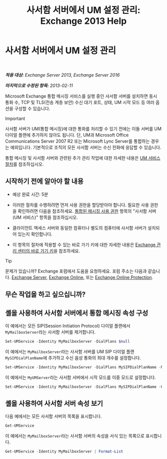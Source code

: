 ﻿---
title: '사서함 서버에서 UM 설정 관리: Exchange 2013 Help'
TOCTitle: 사서함 서버에서 UM 설정 관리
ms:assetid: 6df4853d-21d2-473f-b0ca-ebc996d8794a
ms:mtpsurl: https://technet.microsoft.com/ko-kr/library/Aa998815(v=EXCHG.150)
ms:contentKeyID: 50556013
ms.date: 05/22/2018
mtps_version: v=EXCHG.150
f1_keywords:
- Microsoft.Exchange.Management.SnapIn.Esm.Servers.UnifiedMessaging.UMServerPropertiesPropertyPage
ms.translationtype: MT
---

# 사서함 서버에서 UM 설정 관리

 

_**적용 대상:** Exchange Server 2013, Exchange Server 2016_

_**마지막으로 수정된 항목:** 2013-02-11_

Microsoft Exchange 통합 메시징 서비스를 실행 중인 사서함 서버를 설치하면 동시 통화 수, TCP 및 TLS(전송 계층 보안) 수신 대기 포트, 상태, UM 시작 모드 등 여러 옵션을 구성할 수 있습니다.


> [!IMPORTANT]
> 사서함 서버가 UM(통합 메시징)에 대한 통화를 처리할 수 있기 전에는 이들 서버를 UM 다이얼 플랜에 추가하지 않아도 됩니다. 단, UM과 Microsoft Office Communications Server 2007 R2 또는 Microsoft Lync Server를 통합하는 경우는 예외입니다. 기본적으로 조직의 모든 사서함 서버는 수신 전화에 응답할 수 있습니다.



통합 메시징 및 사서함 서버와 관련된 추가 관리 작업에 대한 자세한 내용은 [UM 서비스 절차](um-services-procedures-exchange-2013-help.md)를 참조하십시오.

## 시작하기 전에 알아야 할 내용

  - 예상 완료 시간: 5분

  - 이러한 절차를 수행하려면 먼저 사용 권한을 할당받아야 합니다. 필요한 사용 권한을 확인하려면 다음을 참조하세요. [통합된 메시징 사용 권한](unified-messaging-permissions-exchange-2013-help.md) 항목의 "사서함 서버(UM 서비스)" 항목을 참조하십시오.

  - 클라이언트 액세스 서버와 동일한 컴퓨터나 별도의 컴퓨터에 사서함 서버가 설치되어 있는지 확인합니다.

  - 이 항목의 절차에 적용할 수 있는 바로 가기 키에 대한 자세한 내용은 [Exchange 관리 센터의 바로 가기 키](keyboard-shortcuts-in-the-exchange-admin-center-exchange-online-protection-help.md)을 참조하세요.


> [!TIP]
> 문제가 있습니까? Exchange 포럼에서 도움을 요청하세요. 포럼 주소는 다음과 같습니다. <A href="https://go.microsoft.com/fwlink/p/?linkid=60612">Exchange Server</A>, <A href="https://go.microsoft.com/fwlink/p/?linkid=267542">Exchange Online</A>, 또는 <A href="https://go.microsoft.com/fwlink/p/?linkid=285351">Exchange Online Protection</A>.



## 무슨 작업을 하고 싶으십니까?

## 셸을 사용하여 사서함 서버에서 통합 메시징 속성 구성

이 예에서는 모든 SIP(Session Initiation Protocol) 다이얼 플랜에서 `MyMailboxServer`라는 사서함 서버를 제거합니다.

```powershell
Set-UMService -Identity MyMailboxServer -DialPlans $null
```

이 예에서는 `MyMailboxServer`라는 사서함 서버를 UM SIP 다이얼 플랜 `MySIPDialPlanName`에 추가하고 수신 음성 통화의 최대 개수를 설정합니다.

```powershell
Set-UMService -Identity MyMailboxServer -DialPlans MySIPDialPlanName -MaxCalls 150 
```
이 예에서는 `MyUMServer`라는 사서함 서버에서 시작 모드를 이중 모드로 설정합니다.

```powershell
Set-UMService -Identity MyMailboxServer -DialPlans MySIPDialPlanName -UMStartUpMode -Dual 
```

## 셸을 사용하여 사서함 서버 속성 보기

다음 예에서는 모든 사서함 서버의 목록을 표시합니다.

```powershell
Get-UMService
```

이 예에서는 `MyMailboxServer`라는 사서함 서버의 속성을 서식 있는 목록으로 표시합니다.

```powershell
Get-UMService -Identity MyMailboxServer | Format-List
```

